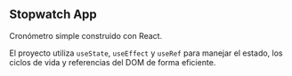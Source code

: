 ## Stopwatch App

Cronómetro simple construido con React.

El proyecto utiliza `useState`, `useEffect` y `useRef` para manejar el estado, los ciclos de vida y referencias del DOM de forma eficiente.
